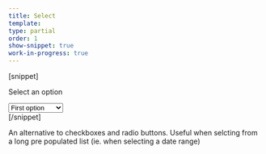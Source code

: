 ```yaml
---
title: Select
template:
type: partial
order: 1
show-snippet: true
work-in-progress: true
---
```

[snippet]

<label for="select-1" class="block margin-bottom--1">Select an option</label>
<div class="select-alt margin-bottom--2">
    <select name="select-1" id="select-1" class="select">
        <option value="value-1">First option</option>
        <option value="value-2">Second option</option>
        <option value="value-3">Third option</option>
        <option value="value-4">Fourth option</option>
        <option value="value-5">Fifth option</option>
        <option value="value-6">Sixth option</option>
    </select>
</div>
[/snippet]

An alternative to checkboxes and radio buttons. Useful when selcting from a long pre populated list 
(ie. when selecting a <!-- <a href="https://cmd.onsdigital.co.uk/filters/d0eeba0d-febb-4235-8376-d0729e6778fe/dimensions/time"> -->date range</a>)

